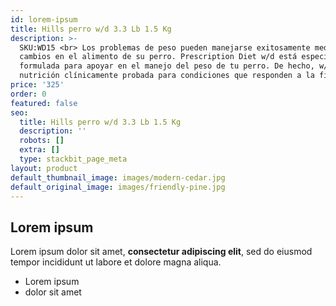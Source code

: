 ```yaml
---
id: lorem-ipsum
title: Hills perro w/d 3.3 Lb 1.5 Kg
description: >-
  SKU:WD15 <br> Los problemas de peso pueden manejarse exitosamente mediante
  cambios en el alimento de su perro. Prescription Diet w/d está especialmente
  formulada para apoyar en el manejo del peso de tu perro. De hecho, w/d es
  nutrición clínicamente probada para condiciones que responden a la fibra.
price: '325'
order: 0
featured: false
seo:
  title: Hills perro w/d 3.3 Lb 1.5 Kg
  description: ''
  robots: []
  extra: []
  type: stackbit_page_meta
layout: product
default_thumbnail_image: images/modern-cedar.jpg
default_original_image: images/friendly-pine.jpg
---
```

## Lorem ipsum

Lorem ipsum dolor sit amet, **consectetur adipiscing elit**, sed do eiusmod tempor incididunt ut labore et dolore magna aliqua.

- Lorem ipsum
- dolor sit amet